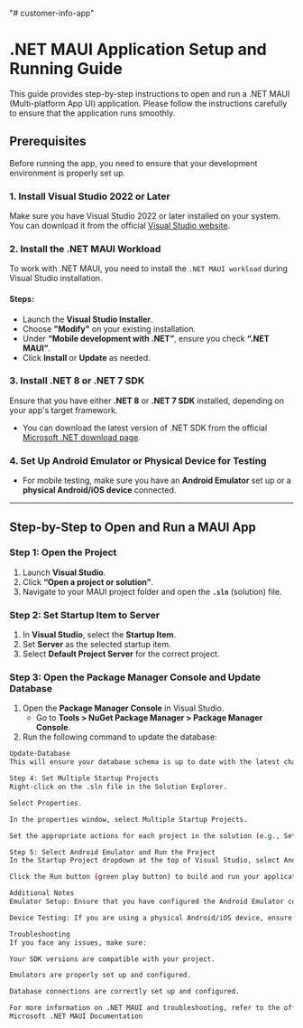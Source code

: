 "# customer-info-app" 
# .NET MAUI Application Setup and Running Guide

This guide provides step-by-step instructions to open and run a .NET MAUI (Multi-platform App UI) application. Please follow the instructions carefully to ensure that the application runs smoothly.

## Prerequisites

Before running the app, you need to ensure that your development environment is properly set up.

### 1. Install Visual Studio 2022 or Later

Make sure you have Visual Studio 2022 or later installed on your system. You can download it from the official [Visual Studio website](https://visualstudio.microsoft.com/).

### 2. Install the .NET MAUI Workload

To work with .NET MAUI, you need to install the `.NET MAUI workload` during Visual Studio installation.

#### Steps:
- Launch the **Visual Studio Installer**.
- Choose **"Modify"** on your existing installation.
- Under **“Mobile development with .NET”**, ensure you check **“.NET MAUI”**.
- Click **Install** or **Update** as needed.

### 3. Install .NET 8 or .NET 7 SDK

Ensure that you have either **.NET 8** or **.NET 7 SDK** installed, depending on your app's target framework.

- You can download the latest version of .NET SDK from the official [Microsoft .NET download page](https://dotnet.microsoft.com/download).

### 4. Set Up Android Emulator or Physical Device for Testing

- For mobile testing, make sure you have an **Android Emulator** set up or a **physical Android/iOS device** connected.

---

## Step-by-Step to Open and Run a MAUI App

### Step 1: Open the Project

1. Launch **Visual Studio**.
2. Click **“Open a project or solution”**.
3. Navigate to your MAUI project folder and open the **`.sln`** (solution) file.

### Step 2: Set Startup Item to Server

1. In **Visual Studio**, select the **Startup Item**.
2. Set **Server** as the selected startup item.
3. Select **Default Project Server** for the correct project.

### Step 3: Open the Package Manager Console and Update Database

1. Open the **Package Manager Console** in Visual Studio.
   - Go to **Tools > NuGet Package Manager > Package Manager Console**.
2. Run the following command to update the database:

```bash
Update-Database
This will ensure your database schema is up to date with the latest changes.

Step 4: Set Multiple Startup Projects
Right-click on the .sln file in the Solution Explorer.

Select Properties.

In the properties window, select Multiple Startup Projects.

Set the appropriate actions for each project in the solution (e.g., Set "Start" for the necessary projects).

Step 5: Select Android Emulator and Run the Project
In the Startup Project dropdown at the top of Visual Studio, select Android Emulator (or the platform of your choice).

Click the Run button (green play button) to build and run your application.

Additional Notes
Emulator Setup: Ensure that you have configured the Android Emulator correctly through the AVD Manager in Visual Studio or Xcode (for iOS).

Device Testing: If you are using a physical Android/iOS device, ensure USB debugging is enabled and the device is connected to your computer.

Troubleshooting
If you face any issues, make sure:

Your SDK versions are compatible with your project.

Emulators are properly set up and configured.

Database connections are correctly set up and configured.

For more information on .NET MAUI and troubleshooting, refer to the official documentation:
Microsoft .NET MAUI Documentation

